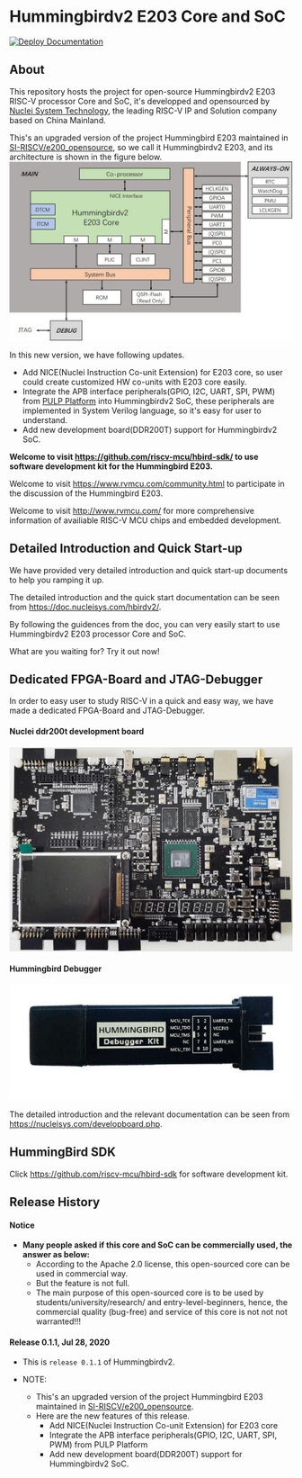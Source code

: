 Hummingbirdv2 E203 Core and SoC 
===============================

[![Deploy Documentation](https://github.com/riscv-mcu/e203_hbirdv2/workflows/Deploy%20Documentation/badge.svg)](https://doc.nucleisys.com/hbirdv2)

About
-----

This repository hosts the project for open-source Hummingbirdv2 E203 RISC-V processor Core and SoC, it's developped and opensourced by [Nuclei System Technology](www.nucleisys.com), the leading RISC-V IP and Solution company based on China Mainland.

This's an upgraded version of the project Hummingbird E203 maintained in [SI-RISCV/e200_opensource](https://github.com/SI-RISCV/e200_opensource), so we call it Hummingbirdv2 E203, and its architecture is shown in the figure below.
![hbirdv2](pics/hbirdv2_soc.JPG)


In this new version, we have following updates.
* Add NICE(Nuclei Instruction Co-unit Extension) for E203 core, so user could create customized HW co-units with E203 core easily.
* Integrate the APB interface peripherals(GPIO, I2C, UART, SPI, PWM) from [PULP Platform](https://github.com/pulp-platform) into Hummingbirdv2 SoC, these peripherals are implemented in System Verilog language, so it's easy for user to understand. 
* Add new development board(DDR200T) support for Hummingbirdv2 SoC. 

**Welcome to visit https://github.com/riscv-mcu/hbird-sdk/ to use software development kit for the Hummingbird E203.**

Welcome to visit https://www.rvmcu.com/community.html to participate in the discussion of the Hummingbird E203.

Welcome to visit http://www.rvmcu.com/ for more comprehensive information of availiable RISC-V MCU chips and embedded development. 


Detailed Introduction and Quick Start-up
----------------------------------------

We have provided very detailed introduction and quick start-up documents to help you ramping it up. 

The detailed introduction and the quick start documentation can be seen 
from https://doc.nucleisys.com/hbirdv2/.

By following the guidences from the doc, you can very easily start to use Hummingbirdv2 E203 processor Core and SoC.

What are you waiting for? Try it out now!

Dedicated FPGA-Board and JTAG-Debugger 
--------------------------------------

In order to easy user to study RISC-V in a quick and easy way, we have made a dedicated FPGA-Board and JTAG-Debugger.

#### Nuclei ddr200t development board

![DDR200T](pics/DDR200T.JPG)

#### Hummingbird Debugger

![Debugger](pics/debugger.JPG)

The detailed introduction and the relevant documentation can be seen from https://nucleisys.com/developboard.php.

HummingBird SDK
---------------

Click https://github.com/riscv-mcu/hbird-sdk for software development kit.

Release History
---------------

#### Notice

* **Many people asked if this core and SoC can be commercially used, the answer as below:**
  - According to the Apache 2.0 license, this open-sourced core can be used in commercial way.
  - But the feature is not full. 
  - The main purpose of this open-sourced core is to be used by students/university/research/
    and entry-level-beginners, hence, the commercial quality (bug-free) and service of this core
    is not not not warranted!!! 

#### Release 0.1.1, Jul 28, 2020

* This is `release 0.1.1` of Hummingbirdv2.

* NOTE:
  + This's an upgraded version of the project Hummingbird E203 maintained in
    [SI-RISCV/e200_opensource](https://github.com/SI-RISCV/e200_opensource).
  + Here are the new features of this release.
    - Add NICE(Nuclei Instruction Co-unit Extension) for E203 core
    - Integrate the APB interface peripherals(GPIO, I2C, UART, SPI, PWM) from PULP Platform
    - Add new development board(DDR200T) support for Hummingbirdv2 SoC. 
